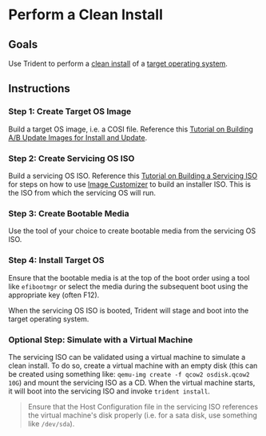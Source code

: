 
# Perform a Clean Install

## Goals

Use Trident to perform a [clean install](../Reference/Glossary.md#clean-install) of a [target operating system](../Reference/Glossary.md#target-os).

## Instructions

### Step 1: Create Target OS Image

Build a target OS image, i.e. a COSI file. Reference this [Tutorial on Building A/B Update Images for Install and Update](../Tutorials/Building-AB-Update-Images-for-Install-and-Update.md).

### Step 2: Create Servicing OS ISO

Build a servicing OS ISO. Reference this [Tutorial on Building a Servicing ISO](../Tutorials/Building-a-Servicing-ISO.md) for steps on how to use [Image Customizer](https://microsoft.github.io/azure-linux-image-tools/imagecustomizer/README.html) to build an installer ISO. This is the ISO from which the servicing OS will run.

### Step 3: Create Bootable Media

Use the tool of your choice to create bootable media from the servicing OS ISO.

### Step 4: Install Target OS

Ensure that the bootable media is at the top of the boot order using a tool like `efibootmgr` or select the media during the subsequent boot using the appropriate key (often F12).

When the servicing OS ISO is booted, Trident will stage and boot into the target operating system.

### Optional Step: Simulate with a Virtual Machine

The servicing ISO can be validated using a virtual machine to simulate a clean install. To do so, create a virtual machine with an empty disk (this can be created using something like: `qemu-img create -f qcow2 osdisk.qcow2 10G`) and mount the servicing ISO as a CD. When the virtual machine starts, it will boot into the servicing ISO and invoke `trident install`.

> Ensure that the Host Configuration file in the servicing ISO references the virtual machine's disk properly (i.e. for a sata disk, use something like `/dev/sda`).

